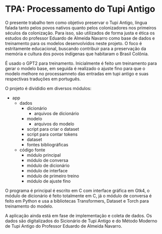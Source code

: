 # TPA: Processamento do Tupi Antigo

O presente trabalho tem como objetivo preservar o Tupi Antigo, língua falada tanto pelos povos nativos quanto pelos colonizadores nos primeiros séculos da colonização. Para isso, são utilizados de forma justa e ética os estudos do professor Eduardo de Almeida Navarro como base de dados e treinamento para os modelos desenvolvidos neste projeto. O foco é estritamente educacional, buscando contribuir para a preservação da memória e cultura dos povos indígenas que habitaram o Brasil Colônia.

É usado o GPT2 para treinamento.
Inicialmente é feito um treinamento para gerar o modelo base, 
em seguida é realizado o ajuste fino para que o modelo melhore 
no processamneto das entradas em tupi antigo e suas respectivas
traduções em português.

O projeto é divididio em diversos módulos:
- app
    - dados
        - dicionário
            - arquivos de dicionário
        - modelo
            - arquivos do modelo
        - script para criar o dataset
        - script para contar tokens
        - dataset
        - fontes bibliográficas
    - código fonte
        - módulo principal
        - módulo de conversa
        - módulo de dicionário
        - módulo de interface
        - módulo de primeiro treino
        - módulo de ajuste fino

O programa é principal é escrito em C com interface gráfica em Gtk4, o módulo de dicionário é feito totalmente em C, já o módulo de conversa é feito em Python e usa a bibliotecas Transformers, Dataset e Torch para treinamento do modelo.

A aplicação ainda está em fase de implementação e coleta de dados. Os dados são digitalizados do Sicionário de Tupi Antigo e do Método Moderno de Tupi Antigo do Professor Eduardo de Almeida Navarro.